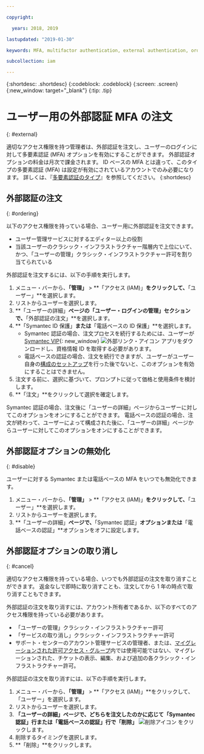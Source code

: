 ```yaml
---

copyright:

  years: 2018, 2019

lastupdated: "2019-01-30"

keywords: MFA, multifactor authentication, external authentication, order authentication, Symantec, phone-based authentication, cancel authentication order

subcollection: iam

---
```


{:shortdesc: .shortdesc}
{:codeblock: .codeblock}
{:screen: .screen}
{:new_window: target="_blank"}
{:tip: .tip}

# ユーザー用の外部認証 MFA の注文
{: #external}

適切なアクセス権限を持つ管理者は、外部認証を注文し、ユーザーのログインに対して多要素認証 (MFA) オプションを有効にすることができます。 外部認証オプションの料金は月次で課金されます。 ID ベースの MFA とは違って、このタイプの多要素認証 (MFA) は設定が有効にされているアカウントでのみ必要になります。 詳しくは、『[多要素認証のタイプ](/docs/iam?topic=iam-types#types)』を参照してください。
{:shortdesc}

## 外部認証の注文
{: #ordering}

以下のアクセス権限を持っている場合、ユーザー用に外部認証を注文できます。

* ユーザー管理サービスに対するエディター以上の役割
* 当該ユーザーのクラシック・インフラストラクチャー階層内で上位にいて、かつ、「ユーザーの管理」クラシック・インフラストラクチャー許可を割り当てられている

外部認証を注文するには、以下の手順を実行します。

1. メニュー・バーから、**「管理」** &gt; **「アクセス (IAM)」**をクリックして、**「ユーザー」**を選択します。
2. リストからユーザーを選択します。
3. **「ユーザーの詳細」**ページの「ユーザー・ログインの管理」セクションで、**「外部認証の注文」**を選択します。
4. **「Symantec ID 保護」**または**「電話ベースの ID 保護」**を選択します。
    * Symantec 認証の場合、注文プロセスを続行するためには、ユーザーが [Symantec VIP](https://vip.symantec.com/){: new_window} ![外部リンク・アイコン](../icons/launch-glyph.svg) アプリをダウンロードし、資格情報 ID を取得する必要があります。
    * 電話ベースの認証の場合、注文を続行できますが、ユーザーがユーザー自身の[構成のセットアップ](/docs/account?topic=account-third-party-MFA#third-party-MFA)を行った後でないと、このオプションを有効にすることはできません。
5. 注文する前に、選択に基づいて、プロンプトに従って価格と使用条件を検討します。
6. **「注文」**をクリックして選択を確定します。

Symantec 認証の場合、注文後に「ユーザーの詳細」ページからユーザーに対してこのオプションをオンにすることができます。 電話ベースの認証の場合、注文が終わって、ユーザーによって構成された後に、「ユーザーの詳細」ページからユーザーに対してこのオプションをオンにすることができます。

## 外部認証オプションの無効化
{: #disable}

ユーザーに対する Symantec または電話ベースの MFA をいつでも無効化できます。

1. メニュー・バーから、**「管理」** &gt; **「アクセス (IAM)」**をクリックして、**「ユーザー」**を選択します。
2. リストからユーザーを選択します。
3. **「ユーザーの詳細」**ページで、**「Symantec 認証」**オプションまたは**「電話ベースの認証」**オプションをオフに設定します。

## 外部認証オプションの取り消し
{: #cancel}

適切なアクセス権限を持っている場合、いつでも外部認証の注文を取り消すことができます。 返金なしで即時に取り消すことも、注文してから 1 年の時点で取り消すこともできます。

外部認証の注文を取り消すには、アカウント所有者であるか、以下のすべてのアクセス権限を持っている必要があります。

* 「ユーザーの管理」クラシック・インフラストラクチャー許可
* 「サービスの取り消し」クラシック・インフラストラクチャー許可
* サポート・センターのアカウント管理サービスの管理者、または、[マイグレーションされた許可アクセス・グループ](/docs/iam?topic=iam-predefined#predefined)内では使用可能ではない、マイグレーションされた、チケットの表示、編集、および追加の各クラシック・インフラストラクチャー許可。

外部認証の注文を取り消すには、以下の手順を実行します。

1. メニュー・バーから、**「管理」** &gt; **「アクセス (IAM)」**をクリックして、「ユーザー」を選択します。
2. リストからユーザーを選択します。
3. **「ユーザーの詳細」**ページで、どちらを注文したのかに応じて**「Symantec 認証」**行または**「電話ベースの認証」**行で**「削除」** ![削除アイコン](../icons/icon_trash.svg) をクリックします。
4. 削除するタイミングを選択します。
5. **「削除」**をクリックします。
